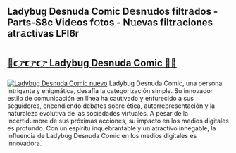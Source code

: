 ## Ladybug Desnuda Comic D𝚎sn𝚞dos filtr𝚊dos - Parts-S8c Vid𝚎os f𝚘tos - N𝚞evas filtr𝚊ciones atr𝚊ctivas LFI6r

# <h2><a href="http://mb5r9f1.tromn.icu/?c=Ladybug+Desnuda+Comic">🔗👉👉👉 Ladybug Desnuda Comic 🔗🔗</a></h2>

[![Ladybug Desnuda Comic nuevo](https://i.imgur.com/pEAQMta.gif)](http://mb5r9f1.tromn.icu/?c=Ladybug+Desnuda+Comic)
Ladybug Desnuda Comic, una persona intrigante y enigmática, desafía la categorización simple. Su innovador estilo de comunicación en línea ha cautivado y enfurecido a sus seguidores, encendiendo debates sobre ética, autorrepresentación y la naturaleza evolutiva de las sociedades virtuales. A pesar de la incertidumbre de sus próximas acciones, su impacto en los medios digitales es profundo. Con un espíritu inquebrantable y un atractivo innegable, la influencia de Ladybug Desnuda Comic en los medios digitales es innovadora.
